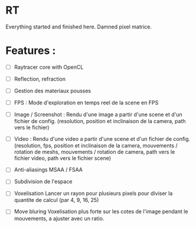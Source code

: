 # RT
Everything started and finished here. Damned pixel matrice.

<h1>Features :</h1>

- [ ] Raytracer core with OpenCL


- [ ] Reflection, refraction


- [ ] Gestion des materiaux pousses


- [ ] FPS : Mode d'exploration en temps reel de la scene en FPS


- [ ] Image / Screenshot : Rendu d'une image a partir d'une scene et d'un fichier
de config. (resolution, position et inclinaison de la camera, path vers le fichier)


- [ ] Video : Rendu d'une video a partir d'une scene et d'un fichier de config.
(resolution, fps, position et inclinaison de la camera, mouvements / rotation de meshs,
mouvements / rotation de camera, path vers le fichier video, path vers le fichier scene)


- [ ] Anti-aliasings MSAA / FSAA


- [ ] Subdivision de l'espace


- [ ] Voxelisation
Lancer un rayon pour plusieurs pixels pour diviser la quantite de calcul (par 4, 9, 16, 25)


- [ ] Move bluring
Voxelisation plus forte sur les cotes de l'image pendant le mouvements, a ajuster
avec un ratio.
